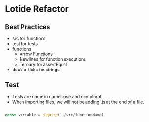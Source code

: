 # Lotide Refactor

## Best Practices

- src for functions
- test for tests
- functions
  - Arrow Functions
  - Newlines for function executions
  - Ternary for assertEqual
- double-ticks for strings

## Test

- Tests are name in camelcase and non plural
- When importing files, we will not be adding .js at the end of a file.

```js

const variable = require(../src/functionName)

```
